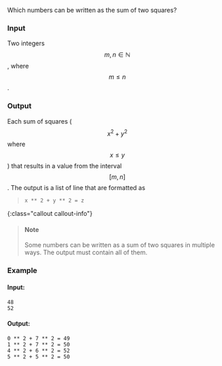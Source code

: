 Which numbers can be written as the sum of two squares?

### Input

Two integers $$m, n \in \mathbb{N}$$, where $$m \leq n$$.

### Output

Each sum of squares ($$x^2 + y^2$$ where $$x \leq y$$) that results in a value from the interval $$[m, n]$$. The output is a list of line that are formatted as

> `x ** 2 + y ** 2 = z`

{:class="callout callout-info"}
> #### Note
> Some numbers can be written as a sum of two squares in multiple ways. The output must contain all of them. 

### Example

#### Input:

```
48
52
```

#### Output:

```
0 ** 2 + 7 ** 2 = 49
1 ** 2 + 7 ** 2 = 50
4 ** 2 + 6 ** 2 = 52
5 ** 2 + 5 ** 2 = 50
```
